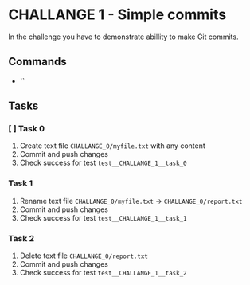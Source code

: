 # CHALLANGE 1 - Simple commits

In the challenge you have to demonstrate abillity to make Git commits.

## Commands
* ``

## Tasks

### [ ] Task 0

1. Create text file `CHALLANGE_0/myfile.txt` with any content
1. Commit and push changes
1. Check success for test `test__CHALLANGE_1__task_0`

### Task 1

1. Rename text file `CHALLANGE_0/myfile.txt` -> `CHALLANGE_0/report.txt`
1. Commit and push changes
1. Check success for test `test__CHALLANGE_1__task_1`

### Task 2

1. Delete text file `CHALLANGE_0/report.txt`
1. Commit and push changes
1. Check success for test `test__CHALLANGE_1__task_2`
